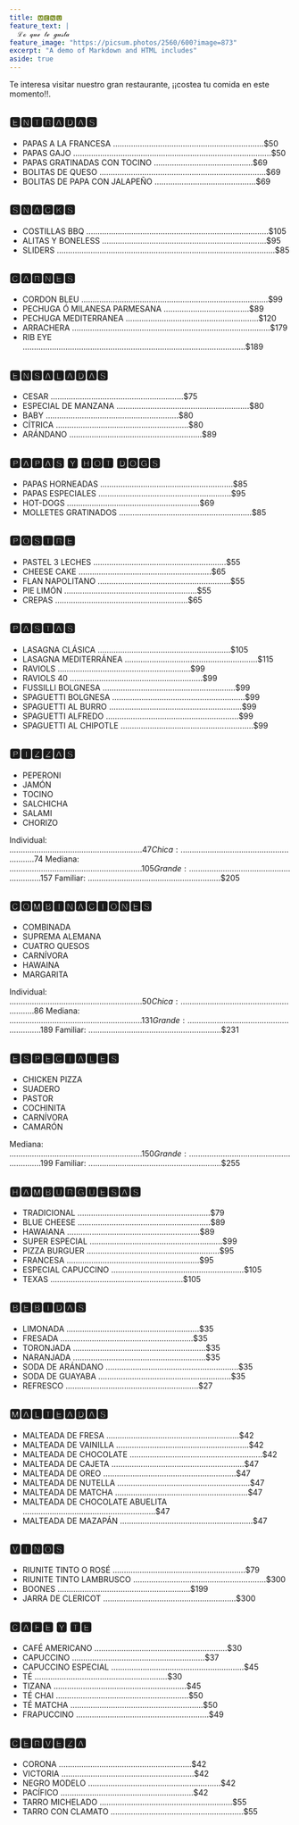 ```yaml
---
title: 🅼🅴🅽🆄
feature_text: |
  ℒℴ 𝓆𝓊ℯ 𝓉ℯ ℊ𝓊𝓈𝓉𝒶
feature_image: "https://picsum.photos/2560/600?image=873"
excerpt: "A demo of Markdown and HTML includes"
aside: true
---
```




Te interesa visitar nuestro gran restaurante, ¡¡costea tu comida en este momento!!.


## 🅴🅽🆃🆁🅰🅳🅰🆂

* PAPAS A LA FRANCESA ...................................................................$50
* PAPAS GAJO ........................................................................................$50
* PAPAS GRATINADAS CON TOCINO ............................................$69
* BOLITAS DE QUESO ..........................................................................$69
* BOLITAS DE PAPA CON JALAPEÑO .............................................$69


## 🆂🅽🅰🅲🅺🆂

* COSTILLAS BBQ .................................................................................$105
* ALITAS Y BONELESS .........................................................................$95
* SLIDERS .................................................................................................$85


## 🅲🅰🆁🅽🅴🆂

* CORDON BLEU ...................................................................................$99
* PECHUGA Ó MILANESA PARMESANA ......................................$89
* PECHUGA MEDITERRANEA ...........................................................$120
* ARRACHERA ........................................................................................$179
* RIB EYE ...................................................................................................$189


## 🅴🅽🆂🅰🅻🅰🅳🅰🆂

* CESAR ...........................................................$75
* ESPECIAL DE MANZANA ...........................................................$80
* BABY ...........................................................$80
* CÍTRICA ...........................................................$80
* ARÁNDANO ...........................................................$89


## 🅿🅰🅿🅰🆂 🆈 🅷🅾🆃 🅳🅾🅶🆂

* PAPAS HORNEADAS ...........................................................$85
* PAPAS ESPECIALES ...........................................................$95
* HOT-DOGS ...........................................................$69
* MOLLETES GRATINADOS ...........................................................$85


## 🅿🅾🆂🆃🆁🅴

* PASTEL 3 LECHES ...........................................................$55
* CHEESE CAKE ...........................................................$65
* FLAN NAPOLITANO ...........................................................$55
* PIE LIMÓN ...........................................................$55
* CREPAS ...........................................................$65


## 🅿🅰🆂🆃🅰🆂

* LASAGNA CLÁSICA ...........................................................$105
* LASAGNA MEDITERRÁNEA ...........................................................$115
* RAVIOLS ...........................................................$99
* RAVIOLS 40 ...........................................................$99
* FUSSILLI BOLGNESA ...........................................................$99
* SPAGUETTI BOLGNESA ...........................................................$99
* SPAGUETTI AL BURRO ...........................................................$99
* SPAGUETTI ALFREDO ...........................................................$99
* SPAGUETTI AL CHIPOTLE ...........................................................$99


## 🅿🅸🆉🆉🅰🆂

* PEPERONI
* JAMÓN
* TOCINO
* SALCHICHA
* SALAMI
* CHORIZO

Individual: ...........................................................$47
Chica: ...........................................................$74
Mediana: ...........................................................$105
Grande: ...........................................................$157
Familiar: ...........................................................$205


## 🅲🅾🅼🅱🅸🅽🅰🅲🅸🅾🅽🅴🆂

* COMBINADA 
* SUPREMA ALEMANA
* CUATRO QUESOS
* CARNÍVORA
* HAWAINA
* MARGARITA

Individual: ...........................................................$50
Chica: ...........................................................$86
Mediana: ...........................................................$131
Grande: ...........................................................$189
Familiar: ...........................................................$231


## 🅴🆂🅿🅴🅲🅸🅰🅻🅴🆂

* CHICKEN PIZZA
* SUADERO
* PASTOR
* COCHINITA
* CARNÍVORA
* CAMARÓN

Mediana: ...........................................................$150
Grande: ...........................................................$199
Familiar: ...........................................................$255



## 🅷🅰🅼🅱🆄🆁🅶🆄🅴🆂🅰🆂

* TRADICIONAL ...........................................................$79
* BLUE CHEESE ...........................................................$89
* HAWAIANA ...........................................................$89
* SUPER ESPECIAL ...........................................................$99
* PIZZA BURGUER ...........................................................$95
* FRANCESA ...........................................................$95
* ESPECIAL CAPUCCINO ...........................................................$105
* TEXAS ...........................................................$105






## 🅱🅴🅱🅸🅳🅰🆂

* LIMONADA ...........................................................$35
* FRESADA ...........................................................$35
* TORONJADA ...........................................................$35
* NARANJADA ...........................................................$35
* SODA DE ARÁNDANO ...........................................................$35
* SODA DE GUAYABA ...........................................................$35
* REFRESCO ...........................................................$27


## 🅼🅰🅻🆃🅴🅰🅳🅰🆂

* MALTEADA DE FRESA ...........................................................$42
* MALTEADA DE VAINILLA ...........................................................$42
* MALTEADA DE CHOCOLATE ...........................................................$42
* MALTEADA DE CAJETA ...........................................................$47
* MALTEADA DE OREO ...........................................................$47
* MALTEADA DE NUTELLA ...........................................................$47
* MALTEADA DE MATCHA ...........................................................$47
* MALTEADA DE CHOCOLATE ABUELITA ...........................................................$47
* MALTEADA DE MAZAPÁN ...........................................................$47


## 🆅🅸🅽🅾🆂

* RIUNITE TINTO O ROSÉ ...........................................................$79
* RIUNITE TINTO LAMBRUSCO  ...........................................................$300
* BOONES ...........................................................$199
* JARRA DE CLERICOT ...........................................................$300


## 🅲🅰🅵🅴 🆈 🆃🅴

* CAFÉ AMERICANO ...........................................................$30
* CAPUCCINO ...........................................................$37
* CAPUCCINO ESPECIAL ...........................................................$45
* TÉ ...........................................................$30
* TIZANA ...........................................................$45
* TÉ CHAI ...........................................................$50
* TÉ MATCHA ...........................................................$50
* FRAPUCCINO ...........................................................$49


## 🅲🅴🆁🆅🅴🆉🅰

* CORONA ...........................................................$42
* VICTORIA ...........................................................$42
* NEGRO MODELO ...........................................................$42
* PACÍFICO ...........................................................$42
* TARRO MICHELADO ...........................................................$55
* TARRO CON CLAMATO ...........................................................$55

